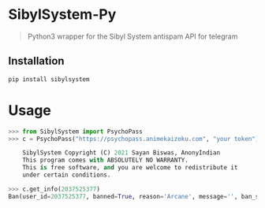 # SibylSystem-Py

>Python3 wrapper for the Sibyl System antispam API for telegram

## Installation

```
pip install sibylsystem
```

# Usage

```py
>>> from SibylSystem import PsychoPass
>>> c = PsychoPass("https://psychopass.animekaizoku.com", "your token")

    SibylSystem Copyright (C) 2021 Sayan Biswas, AnonyIndian
    This program comes with ABSOLUTELY NO WARRANTY.
    This is free software, and you are welcome to redistribute it
    under certain conditions.

>>> c.get_info(2037525377)
Ban(user_id=2037525377, banned=True, reason='Arcane', message='', ban_source_url='', date='2021-10-30T18:47:00.004137+05:30', banned_by=895373440, crime_coefficient=0)
```
